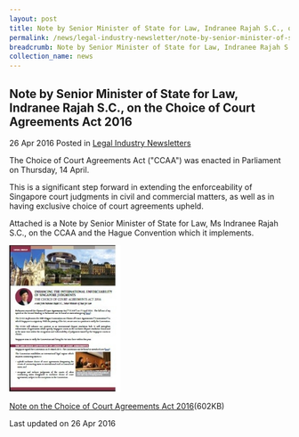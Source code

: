 ```yaml
---
layout: post
title: Note by Senior Minister of State for Law, Indranee Rajah S.C., on the Choice of Court Agreements Act 2016
permalink: /news/legal-industry-newsletter/note-by-senior-minister-of-state-for-law--indranee-rajah-s-c---o6/
breadcrumb: Note by Senior Minister of State for Law, Indranee Rajah S.C., on the Choice of Court Agreements Act 2016
collection_name: news
---
```


<style>
  .image {width: 200px;}
  .image img {max-width: 100%;}
</style>

Note by Senior Minister of State for Law, Indranee Rajah S.C., on the Choice of Court Agreements Act 2016
---

26 Apr 2016 Posted in [Legal Industry Newsletters](/news/legal-industry-newsletters/)

The Choice of Court Agreements Act ("CCAA") was enacted in Parliament on Thursday, 14 April.

This is a significant step forward in extending the enforceability of Singapore court judgments in civil and commercial matters, as well as in having exclusive choice of court agreements upheld.

Attached is a Note by Senior Minister of State for Law, Ms Indranee Rajah S.C., on the CCAA and the Hague Convention which it implements.

<div class="image">
  <a href="/files/ChoiceofCourtAgreementsAct2016.pdf/"><img src="/images/1461649953656.jpg/"></a>
</div>

<a href="/files/ChoiceofCourtAgreementsAct2016.pdf/">Note on the Choice of Court Agreements Act 2016</a>(602KB)

<p class="right-side-updated">Last updated on 26 Apr 2016</p>
